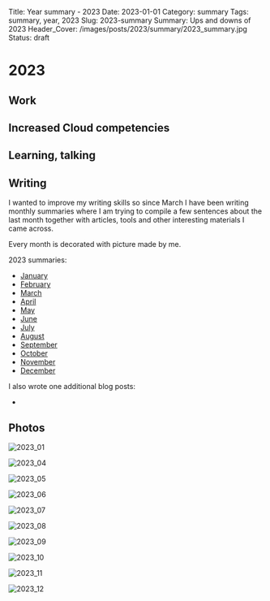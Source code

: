 Title: Year summary - 2023
Date: 2023-01-01
Category: summary
Tags: summary, year, 2023
Slug: 2023-summary
Summary: Ups and downs of 2023
Header_Cover: /images/posts/2023/summary/2023_summary.jpg
Status: draft

# 2023

## Work

## Increased Cloud competencies

## Learning, talking

## Writing

I wanted to improve my writing skills so since March I have been writing monthly summaries where I am trying to compile
a few sentences about the last month together with articles, tools and other interesting materials I came across.

Every month is decorated with picture made by me.

2023 summaries:

- [January]({filename}/posts/2023_01_31_january_links.md)
- [February]({filename}/posts/2023_02_28_february_links.md)
- [March]({filename}/posts/2023_03_31_march_links.md)
- [April]({filename}/posts/2023_04_30_april_links.md)
- [May]({filename}/posts/2023_05_31_may_links.md)
- [June]({filename}/posts/2023_06_30_june_links.md)
- [July]({filename}/posts/2023_07_31_july_links.md)
- [August]({filename}/posts/2023_08_30_august_links.md)
- [September]({filename}/posts/2023_09_30_september_links.md)
- [October]({filename}/posts/2023_10_31_october_links.md)
- [November]({filename}/posts/2023_11_30_november_links.md)
- [December]({filename}/posts/2023_12_31_december_links.md)

I also wrote one additional blog posts:

- []({filename}/posts/2023_.md)

## Photos

![2023_01]({static}/images/posts/2023/2023_01_xx.jpg)

![2023_04]({static}/images/posts/2023/2023_05_gcp_dev_day/2023_05_gcp_dev_day.jpg)

![2023_05]({static}/images/posts/2023/2023_05_xx.jpg)

![2023_06]({static}/images/posts/2023/2023_06_xx.jpg)

![2023_07]({static}/images/posts/2023/2023_07_xx.jpg)

![2023_08]({static}/images/posts/2023/2023_08_xx.jpg)

![2023_09]({static}/images/posts/2023/2023_09_xx.jpg)

![2023_10]({static}/images/posts/2023/2023_10_xx.jpg)

![2023_11]({static}/images/posts/2023/2023_11_xx.jpg)

![2023_12]({static}/images/posts/2023/2023_12_xx.jpg)
